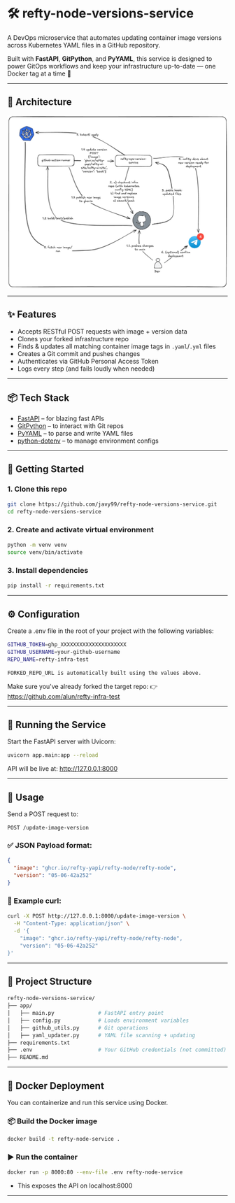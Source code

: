 # 🛠️ refty-node-versions-service

A DevOps microservice that automates updating container image versions across Kubernetes YAML files in a GitHub repository.

Built with **FastAPI**, **GitPython**, and **PyYAML**, this service is designed to power GitOps workflows and keep your infrastructure up-to-date — one Docker tag at a time 🚀

---

## 🧭 Architecture

![Architecture Diagram](architecture.png)

---

## ✨ Features

- Accepts RESTful POST requests with image + version data
- Clones your forked infrastructure repo
- Finds & updates all matching container image tags in `.yaml`/`.yml` files
- Creates a Git commit and pushes changes
- Authenticates via GitHub Personal Access Token
- Logs every step (and fails loudly when needed)

---

## 📦 Tech Stack

- [FastAPI](https://fastapi.tiangolo.com/) – for blazing fast APIs
- [GitPython](https://gitpython.readthedocs.io/) – to interact with Git repos
- [PyYAML](https://pyyaml.org/) – to parse and write YAML files
- [python-dotenv](https://pypi.org/project/python-dotenv/) – to manage environment configs

---

## 🚀 Getting Started

### 1. Clone this repo

```bash
git clone https://github.com/javy99/refty-node-versions-service.git
cd refty-node-versions-service
```

### 2. Create and activate virtual environment
```bash
python -m venv venv
source venv/bin/activate
```

### 3. Install dependencies
```bash
pip install -r requirements.txt
```

---

## ⚙️ Configuration

Create a .env file in the root of your project with the following variables:

```bash
GITHUB_TOKEN=ghp_XXXXXXXXXXXXXXXXXXXXX
GITHUB_USERNAME=your-github-username
REPO_NAME=refty-infra-test
```

    FORKED_REPO_URL is automatically built using the values above.

Make sure you've already forked the target repo:
👉 https://github.com/alun/refty-infra-test

---

## 🧪 Running the Service

Start the FastAPI server with Uvicorn:

```bash
uvicorn app.main:app --reload
```

API will be live at: http://127.0.0.1:8000

---

## 🔁 Usage

Send a POST request to:
```pgsql
POST /update-image-version
```

### ✅ JSON Payload format:
```json
{
  "image": "ghcr.io/refty-yapi/refty-node/refty-node",
  "version": "05-06-42a252"
}
```

### 🧪 Example curl:
```bash
curl -X POST http://127.0.0.1:8000/update-image-version \
  -H "Content-Type: application/json" \
  -d '{
    "image": "ghcr.io/refty-yapi/refty-node/refty-node",
    "version": "05-06-42a252"
}'
```

---

## 📁 Project Structure
```graphql
refty-node-versions-service/
├── app/
│   ├── main.py              # FastAPI entry point
│   ├── config.py            # Loads environment variables
│   ├── github_utils.py      # Git operations
│   ├── yaml_updater.py      # YAML file scanning + updating
├── requirements.txt
├── .env                     # Your GitHub credentials (not committed)
├── README.md
```

---

## 🐳 Docker Deployment

You can containerize and run this service using Docker.

### 📦 Build the Docker image

```bash
docker build -t refty-node-service .
```

### ▶️ Run the container

```bash
docker run -p 8000:80 --env-file .env refty-node-service
```

- This exposes the API on localhost:8000

---